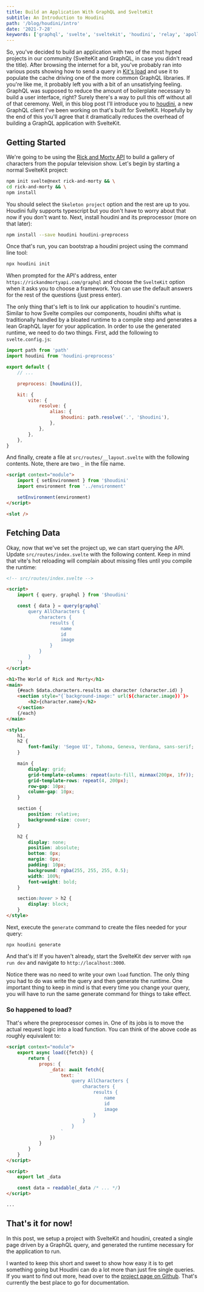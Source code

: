 ```yaml
---
title: Build an Application With GraphQL and SvelteKit
subtitle: An Introduction to Houdini
path: '/blog/houdini/intro'
date: '2021-7-28'
keywords: ['graphql', 'svelte', 'sveltekit', 'houdini', 'relay', 'apollo']
---
```


So, you've decided to build an application with two of the most hyped projects in our community (SvelteKit and GraphQL, in case you didn't read the title). After browsing the internet for a bit, you've probably ran into various posts showing how to send a query in [Kit's load](https://kit.svelte.dev/docs#loading) and use it to populate the cache driving one of the more common GraphQL libraries. If you're like me, it probably left you with a bit of an unsatisfying feeling. GraphQL was supposed to reduce the amount of boilerplate necessary to build a user interface, right? Surely there's a way to pull this off without all of that ceremony. Well, in this blog post I'll introduce you to [houdini](https://github.com/AlecAivazis/houdini), a new GraphQL client I've been working on that's built for SvelteKit. Hopefully by the end of this you'll agree that it dramatically reduces the overhead of building a GraphQL application with SvelteKit.

## Getting Started

We're going to be using the [Rick and Morty API](https://rickandmortyapi.com/graphql) to build a gallery of characters from the popular television show. Let's begin by starting a normal SvelteKit project:

```sh
npm init svelte@next rick-and-morty && \
cd rick-and-morty && \
npm install
```

You should select the `Skeleton project` option and the rest are up to you. Houdini fully supports typescript but you don't have to worry about that now if you don't want to. Next, install houdini and its preprocessor (more on that later):

```sh
npm install --save houdini houdini-preprocess
```

Once that's run, you can bootstrap a houdini project using the command line tool:

```sh
npx houdini init
```

When prompted for the API's address, enter `https://rickandmortyapi.com/graphql` and choose the `SvelteKit` option when it asks you to choose a framework. You can use the default answers for the rest of the questions (just press enter).

The only thing that's left is to link our application to houdini's runtime. Similar to how Svelte compiles our components, houdini shifts what is traditionally handled by a bloated runtime to a compile step and generates a lean GraphQL layer for your application. In order to use the generated runtime, we need to do two things. First, add the following to `svelte.config.js`:

```javascript
import path from 'path'
import houdini from 'houdini-preprocess'

export default {
    // ...

    preprocess: [houdini()],

    kit: {
        vite: {
            resolve: {
                alias: {
                    $houdini: path.resolve('.', '$houdini'),
                },
            },
        },
    },
}
```

And finally, create a file at `src/routes/__layout.svelte` with the following contents. Note, there are two `_` in the file name.

```html
<script context="module">
    import { setEnvironment } from '$houdini'
    import environment from '../environment'

    setEnvironment(environment)
</script>

<slot />
```

## Fetching Data

Okay, now that we've set the project up, we can start querying the API. Update `src/routes/index.svelte` with the following content. Keep in mind that vite's hot reloading will complain about missing files until you compile the runtime:

```html
<!-- src/routes/index.svelte -->

<script>
    import { query, graphql } from '$houdini'

    const { data } = query(graphql`
        query AllCharacters {
            characters {
                results {
                    name
                    id
                    image
                }
            }
        }
    `)
</script>

<h1>The World of Rick and Morty</h1>
<main>
    {#each $data.characters.results as character (character.id) }
    <section style="{`background-image:" url(${character.image})`}>
        <h2>{character.name}</h2>
    </section>
    {/each}
</main>

<style>
    h1,
    h2 {
        font-family: 'Segoe UI', Tahoma, Geneva, Verdana, sans-serif;
    }

    main {
        display: grid;
        grid-template-columns: repeat(auto-fill, minmax(200px, 1fr));
        grid-template-rows: repeat(4, 200px);
        row-gap: 10px;
        column-gap: 10px;
    }

    section {
        position: relative;
        background-size: cover;
    }

    h2 {
        display: none;
        position: absolute;
        bottom: 0px;
        margin: 0px;
        padding: 10px;
        background: rgba(255, 255, 255, 0.5);
        width: 100%;
        font-weight: bold;
    }

    section:hover > h2 {
        display: block;
    }
</style>
```

Next, execute the `generate` command to create the files needed for your query:

```
npx houdini generate
```

And that's it! If you haven't already, start the SvelteKit dev server with `npm run dev` and navigate to `http://localhost:3000`.

Notice there was no need to write your own `load` function. The only thing you had to do was write the query and then generate the runtime. One important thing to keep in mind is that every time you change your query, you will have to run the same generate command for things to take effect.

### So happened to load?

That's where the preprocessor comes in. One of its jobs is to move the actual request logic into a load function. You can think of the above code as roughly equivalent to:

```html
<script context="module">
    export async load({fetch}) {
        return {
            props: {
                _data: await fetch({
                    text: `
                        query AllCharacters {
                            characters {
                                results {
                                    name
                                    id
                                    image
                                }
                            }
                        }
                    `
                })
            }
        }
    }
</script>

<script>
    export let _data

    const data = readable(_data /* ... */)
</script>

...
```

## That's it for now!

In this post, we setup a project with SvelteKit and houdini, created a single page driven by a GraphQL query, and generated the runtime necessary for the application to run.

I wanted to keep this short and sweet to show how easy it is to get something going but Houdini can do a lot more than just fire single queries. If you want to find out more, head over to the [project page on Github](https://github.com/AlecAivazis/houdini). That's currently the best place to go for documentation.
